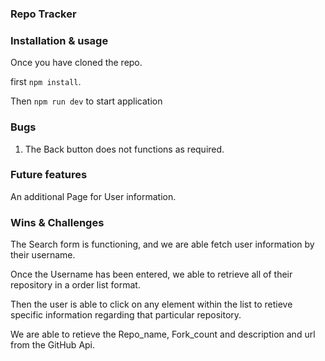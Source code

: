 ### Repo Tracker

### Installation & usage

Once you have cloned the repo.

first `npm install`.

Then `npm run dev` to start application

### Bugs

1. The Back button does not functions as required.

### Future features

An additional Page for User information.

### Wins & Challenges

The Search form is functioning, and we are able fetch user information by their username.

Once the Username has been entered, we able to retrieve all of their repository in a order list format.

Then the user is able to click on any element within the list to retieve specific information regarding that particular repository.

We are able to retieve the Repo_name, Fork_count and description and url from the GitHub Api.
